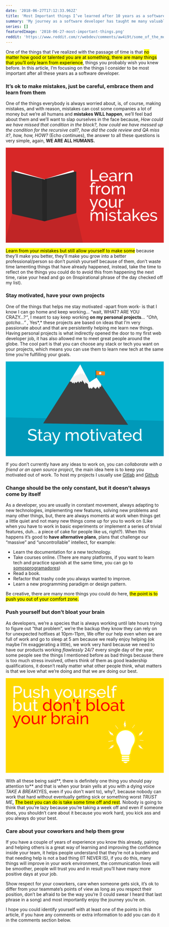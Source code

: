 ```yaml
---
date: '2018-06-27T17:12:33.962Z'
title: 'Most Important things I’ve learned after 10 years as a software developer'
summary: 'My journey as a software developer has taught me many valuablle lessons, in this article I share some of the lessons with you'
series: []
featuredImage: '2018-06-27-most-important-things.png'
reddit: 'https://www.reddit.com/r/webdev/comments/aw4i9t/some_of_the_most_important_things_ive_learned/'
---
```


One of the things that I’ve realized with the passage of time is that <mark>no matter how good or talented you are at something, there are many things that you’ll only learn from experience</mark>, things you probably wish you knew before. In this article, I’m focusing on the things I consider to be most important after all these years as a software developer.

### It’s ok to make mistakes, just be careful, embrace them and learn from them

One of the things everybody is always worried about, is, of course, making mistakes, and with reason, mistakes can cost some companies a lot of money but we’re all humans and **mistakes WILL happen**, we’ll feel bad about them and we’ll want to slap ourselves in the face because, _How could we have missed that condition in the block?,_ _how could we have messed up the condition for the recursive call?_, _how did the code review and QA miss it?_, _how, how, HOW?_ (Echo continues), the answer to all these questions is very simple, again, **WE ARE ALL HUMANS.**

![](../images/2018-06-27-learn-from-your-mistakes.png)

<mark>Learn from your mistakes but still allow yourself to make some</mark> because they’ll make you better, they’ll make you grow into a better professional/person so don’t punish yourself because of them, don’t waste time lamenting things that have already happened, instead, take the time to reflect on the things you could do to avoid this from happening the next time, raise your head and go on (Inspirational phrase of the day checked off my list).

### Stay motivated, have your own projects

One of the things that helps me stay motivated -apart from work- is that I know I can go home and keep working… “wait, WHAT? ARE YOU CRAZY…?_“_, I meant to say keep working **on my personal projects**_… “Ohh, gotcha…” ,_ Yes*,* these projects are based on ideas that I’m very passionate about and that are persistently helping me learn new things. Having personal projects is what indirectly opened the door to my first web developer job, it has also allowed me to meet great people around the globe. The cool part is that you can choose any stack or tech you want on your projects, which means you can use them to learn new tech at the same time you’re fulfilling your goals.

![](../images/2018-06-27-stay-motivated.png)

If you don’t currently have any ideas to work on, you can _collaborate with a friend or an open source project_**,** the main idea here is to keep you motivated out of work. To host my projects I usually use [Gitlab](https://gitlab.com/) and [Github](http://github.com/)

### Change should be the only constant, but it doesn’t always come by itself

As a developer, you are usually in constant movement, always adapting to new technologies, implementing new features, solving new problems and many other things, but, there are always moments at work when things get a little quiet and not many new things come up for you to work on (Like when you have to work in basic experiments or implement a series of trivial features, duh… a piece of cake for people like us, right?). When this happens it’s good to **have alternative plans**, plans that challenge our “massive” and “uncontrollable” intellect, for example:

-   Learn the documentation for a new technology.
-   Take courses online. (There are many platforms, if you want to learn tech and practice spanish at the same time, you can go to [somosprogramadores](http://somosprogramadores.com/))
-   Read a book.
-   Refactor that trashy code you always wanted to improve.
-   Learn a new programming paradigm or design pattern.

Be creative, there are many more things you could do here, <mark>the point is to push you out of your comfort zone.</mark>

### Push yourself but don’t bloat your brain

As developers, we’re a species that is always working until late hours trying to figure out “that problem”, we’re the backup they know they can rely on for unexpected hotfixes at 10pm-11pm, We offer our help even when we are full of work and go to sleep at 5 am because we really enjoy helping (ok maybe I’m exaggerating a little), we work very hard because we need to have our products working _flawlessly_ 24/7 every single day of the year, some people see the things I mentioned before as bad things because there is too much stress involved, others think of them as good leadership qualifications, it doesn’t really matter what other people think, what matters is that we love what we’re doing and that we are doing our best.

![](../images/2018-06-27-push-yourself.png)

With all these being said**, there is definitely one thing you should pay attention to** and that is when your brain yells at you with a dying voice _TAKE A BREAK_(YES, even if you don’t want to), why?, because nobody can work that hard without eventually getting sick or something worst _TRUST ME_**,** <mark>The best you can do is take some time off and rest</mark>. Nobody is going to think that you’re lazy because you’re taking a week off and even if someone does, you shouldn’t care about it because you work hard, you kick ass and you always do your best.

### Care about your coworkers and help them grow

If you have a couple of years of experience you know this already, pairing and helping others is a great way of learning and improving the confidence inside your team, it helps people understand that they’re not a burden and that needing help is not a bad thing (IT NEVER IS), if you do this, many things will improve in your work environment, the communication lines will be smoother, people will trust you and in result you’ll have many more positive days at your job.

Show respect for your coworkers, care when someone gets sick, it’s ok to differ from your teammate’s points of view as long as you respect their position, don’t be afraid to be the way you’re (I could swear I heard that last phrase in a song) and most importantly enjoy the journey you’re on.

I hope you could identify yourself with at least one of the points in this article, if you have any comments or extra information to add you can do it in the comments section below.
